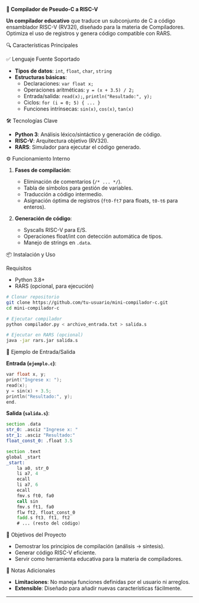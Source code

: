 **🚀 Compilador de Pseudo-C a RISC-V**

**Un compilador educativo** que traduce un subconjunto de C a código ensamblador RISC-V (RV32I), diseñado para la materia de Compiladores. Optimiza el uso de registros y genera código compatible con RARS.

 🔍 Características Principales

 ✅ Lenguaje Fuente Soportado
- **Tipos de datos**: `int`, `float`, `char`, `string`
- **Estructuras básicas**:
  - Declaraciones: `var float x;`
  - Operaciones aritméticas: `y = (x + 3.5) / 2;`
  - Entrada/salida: `read(x);`, `println("Resultado:", y);`
  - Ciclos: `for (i = 0; 5) { ... }`
  - Funciones intrínsecas: `sin(x)`, `cos(x)`, `tan(x)`

 🛠️ Tecnologías Clave
- **Python 3**: Análisis léxico/sintáctico y generación de código.
- **RISC-V**: Arquitectura objetivo (RV32I).
- **RARS**: Simulador para ejecutar el código generado.

 ⚙️ Funcionamiento Interno
1. **Fases de compilación**:
   - Eliminación de comentarios (`/* ... */`).
   - Tabla de símbolos para gestión de variables.
   - Traducción a código intermedio.
   - Asignación óptima de registros (`ft0-ft7` para floats, `t0-t6` para enteros).

2. **Generación de código**:
   - Syscalls RISC-V para E/S.
   - Operaciones float/int con detección automática de tipos.
   - Manejo de strings en `.data`.

 📦 Instalación y Uso

 Requisitos
- Python 3.8+
- RARS (opcional, para ejecución)

```bash
# Clonar repositorio
git clone https://github.com/tu-usuario/mini-compilador-c.git
cd mini-compilador-c

# Ejecutar compilador
python compilador.py < archivo_entrada.txt > salida.s

# Ejecutar en RARS (opcional)
java -jar rars.jar salida.s
```

 📝 Ejemplo de Entrada/Salida

**Entrada (`ejemplo.c`)**:
```c
var float x, y;
print("Ingrese x: ");
read(x);
y = sin(x) + 3.5;
println("Resultado:", y);
end.
```

**Salida (`salida.s`)**:
```asm
section .data
str_0: .asciz "Ingrese x: "
str_1: .asciz "Resultado:"
float_const_0: .float 3.5

section .text
global _start
_start:
    la a0, str_0
    li a7, 4
    ecall
    li a7, 6
    ecall
    fmv.s ft0, fa0
    call sin
    fmv.s ft1, fa0
    flw ft2, float_const_0
    fadd.s ft3, ft1, ft2
    # ... (resto del código)
```

 🎯 Objetivos del Proyecto
- Demostrar los principios de compilación (análisis → síntesis).
- Generar código RISC-V eficiente.
- Servir como herramienta educativa para la materia de compiladores.

 📌 Notas Adicionales
- **Limitaciones**: No maneja funciones definidas por el usuario ni arreglos.
- **Extensible**: Diseñado para añadir nuevas características fácilmente.


---


